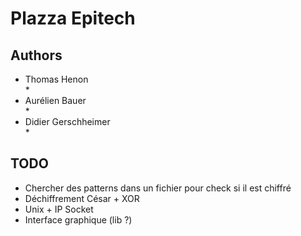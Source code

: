 # Plazza Epitech

## Authors
* Thomas Henon  
    * 
* Aurélien Bauer  
    * 
* Didier Gerschheimer  
    * 
    
## TODO
 * Chercher des patterns dans un fichier pour check si il est chiffré
 * Déchiffrement César + XOR
 * Unix + IP Socket
 * Interface graphique (lib ?)